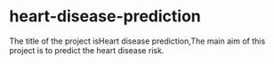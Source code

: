# heart-disease-prediction
The title of the project isHeart disease prediction,The main aim of this project is to predict the heart disease risk.
